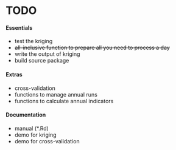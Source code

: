 TODO
====

#### Essentials

* test the kriging
* ~~all-inclusive function to prepare all you need to process a day~~
* write the output of kriging
* build source package

#### Extras

* cross-validation
* functions to manage annual runs
* functions to calculate annual indicators

#### Documentation

* manual (*.Rd)
* demo for kriging
* demo for cross-validation